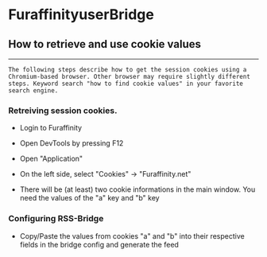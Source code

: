 # FuraffinityuserBridge

## How to retrieve and use cookie values
---

    The following steps describe how to get the session cookies using a Chromium-based browser. Other browser may require slightly different steps. Keyword search "how to find cookie values" in your favorite search engine.

### Retreiving session cookies.

- Login to Furaffinity

- Open DevTools by pressing F12

- Open "Application"

- On the left side, select "Cookies" -> "Furaffinity.net"

- There will be (at least) two cookie informations in the main window. You need the values of the "a" key and "b" key

### Configuring RSS-Bridge

- Copy/Paste the values from cookies "a" and "b" into their respective fields in the bridge config and generate the feed
